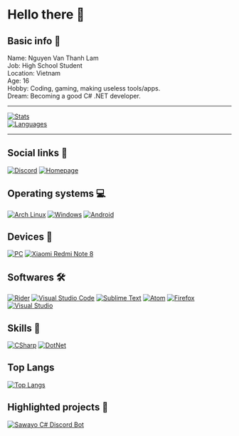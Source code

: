 # Hello there 👋

## Basic info 📝
Name: Nguyen Van Thanh Lam  
Job: High School Student  
Location: Vietnam  
Age: 16  
Hobby: Coding, gaming, making useless tools/apps.  
Dream: Becoming a good C# .NET developer.

***
[![Stats](https://github-readme-stats.vercel.app/api?username=veeeleven&show_icons=true&theme=nord&count_private=true "GitHub stats")](#)  
[![Languages](https://github-readme-stats.vercel.app/api/top-langs/?username=veeeleven&theme=nord&layout=compact&hide=shell,python)](#)
***
## Social links 🤝
[![Discord](https://img.shields.io/badge/Discord-7289DA?style=for-the-badge&logo=discord&logoColor=white "Discord")](https://discord.com/users/718502139944632371)
[![Homepage](https://img.shields.io/badge/Homepage-41BDF5?style=for-the-badge&logo=Home%20Assistant%20Community%20Store&logoColor=white "Homepage")](https://tenkene.me)

## Operating systems 💻
[![Arch Linux](https://img.shields.io/badge/Arch_Linux-1793D1?style=for-the-badge&logo=arch-linux&logoColor=white "Arch Linux")](https://archlinux.org/)
[![Windows](https://img.shields.io/badge/Windows-0078D6?style=for-the-badge&logo=windows&logoColor=white "Windows 10")](#)
[![Android](https://img.shields.io/badge/Android-3DDC84?style=for-the-badge&logo=android&logoColor=white "Android")](https://www.android.com/)

## Devices 📱
[![PC](https://img.shields.io/badge/Aspire_F5_571-83B81A?style=for-the-badge&logo=arch-linux&logoColor=white "PC")](https://www.hanoicomputer.vn/pc-gaming-falcon-055-i5-10400f-b460-8gb-ram-gtx-1660-super-550w-rgb)
[![Xiaomi Redmi Note 8](https://img.shields.io/badge/Redmi_9-FA6709?style=for-the-badge&logo=xiaomi&logoColor=white "RN8")](https://www.mi.com/)

## Softwares 🛠
[![Rider](https://img.shields.io/badge/JetBrains_Rider-DD1265?style=for-the-badge&logo=JetBrains&logoColor=white "Rider")](https://www.jetbrains.com/rider/)
[![Visual Studio Code](https://img.shields.io/badge/Visual_Studio_Code-0078D4?style=for-the-badge&logo=visual%20studio%20code&logoColor=white "VSCode")](https://code.visualstudio.com/)
[![Sublime Text](https://img.shields.io/badge/Sublime_Text-FF9800?style=for-the-badge&logo=Sublime%20Text&logoColor=white "Sublime Text")](https://www.sublimetext.com/)
[![Atom](https://img.shields.io/badge/Atom-66595C?style=for-the-badge&logo=Atom&logoColor=white "Atom")](https://atom.io/)
[![Firefox](https://img.shields.io/badge/Firefox-FF7139?style=for-the-badge&logo=firefox%20browser&logoColor=white "Mozilla Firefox")](https://www.mozilla.org/en-US/)
[![Visual Studio](https://img.shields.io/badge/Visual_Studio-5C2D91?style=for-the-badge&logo=visual%20studio&logoColor=white "Visual Studio")](https://visualstudio.microsoft.com/vs)

## Skills 🚀
[![CSharp](https://img.shields.io/badge/C%23-239120?style=for-the-badge&logo=c-sharp&logoColor=white "C#")](https://microsoft.com)
[![DotNet](https://img.shields.io/badge/.NET-5C2D91?style=for-the-badge&logo=.net&logoColor=white ".NET")](https://dotnet.microsoft.com/)

## Top Langs
[![Top Langs](https://github-readme-stats.vercel.app/api/top-langs/?username=veeeleven&layout=compact)](https://github.com/veeeleven)

## Highlighted projects 🌟
[![Sawayo C# Discord Bot](https://github-readme-stats.vercel.app/api/pin/?username=veeeleven&repo=Sawayo-CSharp=nord)](https://github.com/veeeleven/Sawayo-CSharp)

